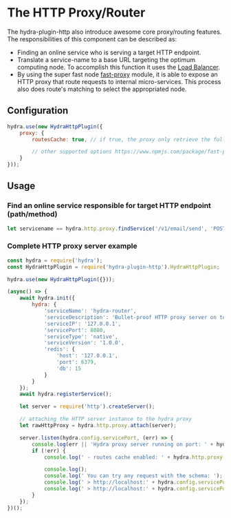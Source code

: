 # The HTTP Proxy/Router
The hydra-plugin-http also introduce awesome core proxy/routing features.  
The responsibilities of this component can be described as:
* Finding an online service who is serving a target HTTP endpoint.
* Translate a service-name to a base URL targeting the optimum computing node. To accomplish this function it uses the [Load Balancer](lb.md).
* By using the super fast node [fast-proxy](https://github.com/nodejitsu/fast-proxy) module, it is able to expose an HTTP proxy that route requests to internal micro-services. This process also does route's matching to select the appropriated node.

## Configuration
```js
hydra.use(new HydraHttpPlugin({
    proxy: {
        routesCache: true, // if true, the proxy only retrieve the full routes list one time, after that those are updated during each service routes registration.

        // other supported options https://www.npmjs.com/package/fast-proxy#options
    }
}));
```

## Usage
### Find an online service responsible for target HTTP endpoint (path/method)
```js
let servicename == hydra.http.proxy.findService('/v1/email/send', 'POST');
```

### Complete HTTP proxy server example
```js
const hydra = require('hydra');
const HydraHttpPlugin = require('hydra-plugin-http').HydraHttpPlugin;

hydra.use(new HydraHttpPlugin({}));

(async() => {
    await hydra.init({
        hydra: {
            'serviceName': 'hydra-router',
            'serviceDescription': 'Bullet-proof HTTP proxy server on top of Hydra',
            'serviceIP': '127.0.0.1',
            'servicePort': 8080,
            'serviceType': 'native',
            'serviceVersion': '1.0.0',
            'redis': {
                'host': '127.0.0.1',
                'port': 6379,
                'db': 15
            }
        }
    });
    await hydra.registerService();

    let server = require('http').createServer();

    // attaching the HTTP server instance to the hydra proxy
    let rawHttpProxy = hydra.http.proxy.attach(server);

    server.listen(hydra.config.servicePort, (err) => {
        console.log(err || 'Hydra proxy server running on port: ' + hydra.config.servicePort);
        if (!err) {
            console.log(' - routes cache enabled: ' + hydra.http.proxy.config.routesCache);

            console.log();
            console.log(' You can try any request with the schema: ');
            console.log(' > http://localhost:' + hydra.config.servicePort + '/:servicename/:route');
            console.log(' > http://localhost:' + hydra.config.servicePort + '/:route');
        }
    });
})();
```